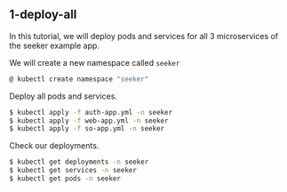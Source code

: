 ## 1-deploy-all

In this tutorial, we will deploy pods and services for all 3 microservices of the seeker example app.

We will create a new namespace called `seeker`

```bash
@ kubectl create namespace "seeker"
```

Deploy all pods and services.
```bash
$ kubectl apply -f auth-app.yml -n seeker
$ kubectl apply -f web-app.yml -n seeker
$ kubectl apply -f so-app.yml -n seeker
```

Check our deployments.
```bash
$ kubectl get deployments -n seeker
$ kubectl get services -n seeker
$ kubectl get pods -n seeker
```